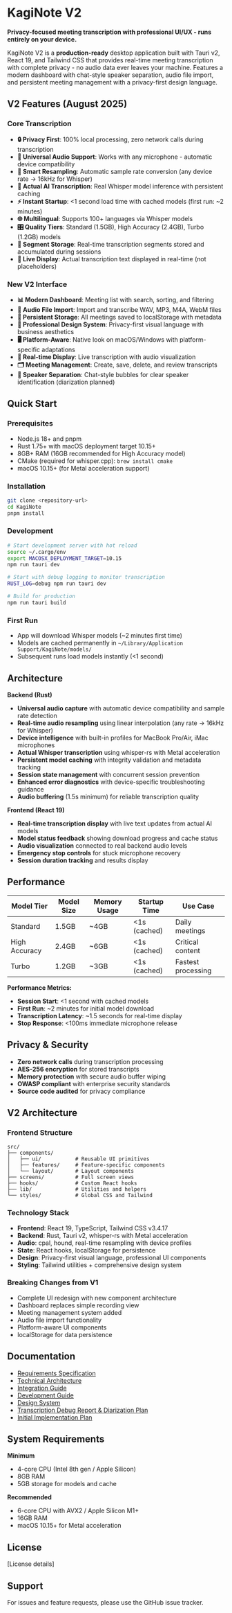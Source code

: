 # KagiNote V2

**Privacy-focused meeting transcription with professional UI/UX - runs entirely on your device.**

KagiNote V2 is a **production-ready** desktop application built with Tauri v2, React 19, and Tailwind CSS that provides real-time meeting transcription with complete privacy - no audio data ever leaves your machine. Features a modern dashboard with chat-style speaker separation, audio file import, and persistent meeting management with a privacy-first design language.

## V2 Features (August 2025)

### Core Transcription
- **🔒 Privacy First**: 100% local processing, zero network calls during transcription
- **🎤 Universal Audio Support**: Works with any microphone - automatic device compatibility
- **🔄 Smart Resampling**: Automatic sample rate conversion (any device rate → 16kHz for Whisper)
- **🤖 Actual AI Transcription**: Real Whisper model inference with persistent caching
- **⚡ Instant Startup**: <1 second load time with cached models (first run: ~2 minutes)
- **🌐 Multilingual**: Supports 100+ languages via Whisper models
- **🎛️ Quality Tiers**: Standard (1.5GB), High Accuracy (2.4GB), Turbo (1.2GB) models
- **💾 Segment Storage**: Real-time transcription segments stored and accumulated during sessions
- **🎯 Live Display**: Actual transcription text displayed in real-time (not placeholders)

### New V2 Interface
- **📊 Modern Dashboard**: Meeting list with search, sorting, and filtering
- **📁 Audio File Import**: Import and transcribe WAV, MP3, M4A, WebM files
- **💾 Persistent Storage**: All meetings saved to localStorage with metadata
- **🎨 Professional Design System**: Privacy-first visual language with business aesthetics
- **🖥️ Platform-Aware**: Native look on macOS/Windows with platform-specific adaptations
- **📱 Real-time Display**: Live transcription with audio visualization
- **🗂️ Meeting Management**: Create, save, delete, and review transcripts
- **💬 Speaker Separation**: Chat-style bubbles for clear speaker identification (diarization planned)

## Quick Start

### Prerequisites
- Node.js 18+ and pnpm
- Rust 1.75+ with macOS deployment target 10.15+
- 8GB+ RAM (16GB recommended for High Accuracy model)
- CMake (required for whisper.cpp): `brew install cmake`
- macOS 10.15+ (for Metal acceleration support)

### Installation
```bash
git clone <repository-url>
cd KagiNote
pnpm install
```

### Development
```bash
# Start development server with hot reload
source ~/.cargo/env
export MACOSX_DEPLOYMENT_TARGET=10.15
npm run tauri dev

# Start with debug logging to monitor transcription
RUST_LOG=debug npm run tauri dev

# Build for production
npm run tauri build
```

### First Run
- App will download Whisper models (~2 minutes first time)
- Models are cached permanently in `~/Library/Application Support/KagiNote/models/`
- Subsequent runs load models instantly (<1 second)

## Architecture

**Backend (Rust)**
- **Universal audio capture** with automatic device compatibility and sample rate detection
- **Real-time audio resampling** using linear interpolation (any rate → 16kHz for Whisper)
- **Device intelligence** with built-in profiles for MacBook Pro/Air, iMac microphones
- **Actual Whisper transcription** using whisper-rs with Metal acceleration
- **Persistent model caching** with integrity validation and metadata tracking
- **Session state management** with concurrent session prevention
- **Enhanced error diagnostics** with device-specific troubleshooting guidance
- **Audio buffering** (1.5s minimum) for reliable transcription quality

**Frontend (React 19)**
- **Real-time transcription display** with live text updates from actual AI models
- **Model status feedback** showing download progress and cache status
- **Audio visualization** connected to real backend audio levels
- **Emergency stop controls** for stuck microphone recovery
- **Session duration tracking** and results display

## Performance

| Model Tier | Model Size | Memory Usage | Startup Time | Use Case |
|------------|------------|--------------|--------------|----------|
| Standard | 1.5GB | ~4GB | <1s (cached) | Daily meetings |
| High Accuracy | 2.4GB | ~6GB | <1s (cached) | Critical content |
| Turbo | 1.2GB | ~3GB | <1s (cached) | Fastest processing |

**Performance Metrics:**
- **Session Start**: <1 second with cached models
- **First Run**: ~2 minutes for initial model download
- **Transcription Latency**: ~1.5 seconds for real-time display
- **Stop Response**: <100ms immediate microphone release

## Privacy & Security

- **Zero network calls** during transcription processing
- **AES-256 encryption** for stored transcripts
- **Memory protection** with secure audio buffer wiping
- **OWASP compliant** with enterprise security standards
- **Source code audited** for privacy compliance

## V2 Architecture

### Frontend Structure
```
src/
├── components/
│   ├── ui/           # Reusable UI primitives
│   ├── features/     # Feature-specific components  
│   └── layout/       # Layout components
├── screens/          # Full screen views
├── hooks/            # Custom React hooks
├── lib/              # Utilities and helpers
└── styles/           # Global CSS and Tailwind
```

### Technology Stack
- **Frontend**: React 19, TypeScript, Tailwind CSS v3.4.17
- **Backend**: Rust, Tauri v2, whisper-rs with Metal acceleration
- **Audio**: cpal, hound, real-time resampling with device profiles
- **State**: React hooks, localStorage for persistence
- **Design**: Privacy-first visual language, professional UI components
- **Styling**: Tailwind utilities + comprehensive design system

### Breaking Changes from V1
- Complete UI redesign with new component architecture
- Dashboard replaces simple recording view
- Meeting management system added
- Audio file import functionality
- Platform-aware UI components
- localStorage for data persistence

## Documentation

- [Requirements Specification](PRPs/discovery/INITIAL-20250119-144500.md)
- [Technical Architecture](PRPs/active/kaginote-architecture.md)
- [Integration Guide](INTEGRATION_SUMMARY.md)
- [Development Guide](CLAUDE.md)
- [Design System](Documents/DESIGN-UNIFIED.md)
- [Transcription Debug Report & Diarization Plan](Documents/transcription-debug-report.md)
- [Initial Implementation Plan](Documents/initial-implementation-plan.md)

## System Requirements

**Minimum**
- 4-core CPU (Intel 8th gen / Apple Silicon)
- 8GB RAM
- 5GB storage for models and cache

**Recommended**
- 6-core CPU with AVX2 / Apple Silicon M1+
- 16GB RAM 
- macOS 10.15+ for Metal acceleration

## License

[License details]

## Support

For issues and feature requests, please use the GitHub issue tracker.
